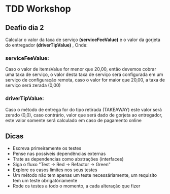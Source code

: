 # TDD Workshop

## Deafio dia 2

Calcular o valor da taxa de serviço <b>(serviceFeeValue)</b>  e o valor da gorjeta do entregador <b>(driverTipValue)</b> , Onde:

### <b>serviceFeeValue:</b> 
Caso o valor de itemsValue for menor que 20,00, então devemos cobrar uma taxa de serviço, o valor desta taxa de serviço será configurada em um serviço de configuração remota, caso o valor for maior que 20,00, a taxa de serviço será zerada (0,00)

### <b>driverTipValue:</b>
Caso o método de entrega for do tipo retirada (TAKEAWAY) este valor será zerado (0,0), caso contrário, valor que será dado de gorjeta ao entregador, este valor somente será calculado em caso de pagamento online


## Dicas

 - Escreva primeiramente os testes
 - Pense nas possíveis dependências externas
 - Trate as dependencias como abstrações (interfaces)
 - Siga o fluxo "Test -> Red -> Refactor -> Green"
 - Explore os casos limites nos seus testes
 - Um método não tem apenas um teste necessáriamente, um requisito tem um teste obrigatóriamente
 - Rode os testes a todo o momento, a cada alteração que fizer
